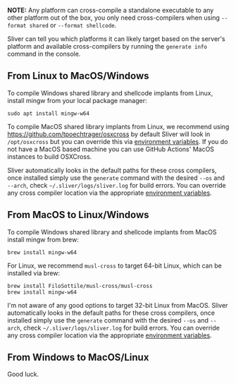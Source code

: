 __NOTE:__ Any platform can cross-compile a standalone executable to any other platform out of the box, you only need cross-compilers when using `--format shared` or `--format shellcode`.

Sliver can tell you which platforms it can likely target based on the server's platform and available cross-compilers by running the `generate info` command in the console.


## From Linux to MacOS/Windows

To compile Windows shared library and shellcode implants from Linux, install mingw from your local package manager: 

```
sudo apt install mingw-w64
```

To compile MacOS shared library implants from Linux, we recommend using https://github.com/tpoechtrager/osxcross by default Sliver will look in `/opt/osxcross` but you can override this via [environment variables](https://github.com/BishopFox/sliver/wiki/Environment-Variables). If you do not have a MacOS based machine you can use GitHub Actions' MacOS instances to build OSXCross.

Sliver automatically looks in the default paths for these cross compilers, once installed simply use the `generate` command with the desired `--os` and `--arch`, check `~/.sliver/logs/sliver.log` for build errors. You can override any cross compiler location via the appropriate [environment variables](https://github.com/BishopFox/sliver/wiki/Environment-Variables).

## From MacOS to Linux/Windows

To compile Windows shared library and shellcode implants from MacOS install mingw from brew:

```
brew install mingw-w64
```

For Linux, we recommend `musl-cross` to target 64-bit Linux, which can be installed via brew:

```
brew install FiloSottile/musl-cross/musl-cross
brew install mingw-w64
```

I'm not aware of any good options to target 32-bit Linux from MacOS. Sliver automatically looks in the default paths for these cross compilers, once installed simply use the `generate` command with the desired `--os` and `--arch`, check `~/.sliver/logs/sliver.log` for build errors. You can override any cross compiler location via the appropriate [environment variables](https://github.com/BishopFox/sliver/wiki/Environment-Variables).

## From Windows to MacOS/Linux

Good luck.